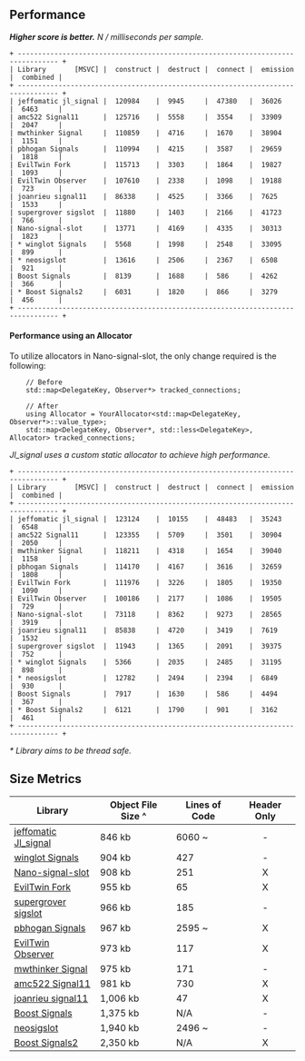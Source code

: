 Performance
-----------

**_Higher score is better._** _N / milliseconds per sample._

```
+ -------------------------------------------------------------------------------- +
| Library       [MSVC] |  construct |  destruct |  connect |  emission |  combined |
+ -------------------------------------------------------------------------------- +
| jeffomatic jl_signal |  120984    |  9945     |  47380   |  36026    |  6463     |
| amc522 Signal11      |  125716    |  5558     |  3554    |  33909    |  2047     |
| mwthinker Signal     |  110859    |  4716     |  1670    |  38904    |  1151     |
| pbhogan Signals      |  110994    |  4215     |  3587    |  29659    |  1818     |
| EvilTwin Fork        |  115713    |  3303     |  1864    |  19827    |  1093     |
| EvilTwin Observer    |  107610    |  2338     |  1098    |  19188    |  723      |
| joanrieu signal11    |  86338     |  4525     |  3366    |  7625     |  1533     |
| supergrover sigslot  |  11880     |  1403     |  2166    |  41723    |  766      |
| Nano-signal-slot     |  13771     |  4169     |  4335    |  30313    |  1823     |
| * winglot Signals    |  5568      |  1998     |  2548    |  33095    |  899      |
| * neosigslot         |  13616     |  2506     |  2367    |  6508     |  921      |
| Boost Signals        |  8139      |  1688     |  586     |  4262     |  366      |
| * Boost Signals2     |  6031      |  1820     |  866     |  3279     |  456      |
+ -------------------------------------------------------------------------------- +
```

#### Performance using an Allocator

To utilize allocators in Nano-signal-slot, the only change required is the following:

```
    // Before
    std::map<DelegateKey, Observer*> tracked_connections;
```
```
    // After
    using Allocator = YourAllocator<std::map<DelegateKey, Observer*>::value_type>;
    std::map<DelegateKey, Observer*, std::less<DelegateKey>, Allocator> tracked_connections;
```

_Jl_signal uses a custom static allocator to achieve high performance._

```
+ -------------------------------------------------------------------------------- +
| Library       [MSVC] |  construct |  destruct |  connect |  emission |  combined |
+ -------------------------------------------------------------------------------- +
| jeffomatic jl_signal |  123124    |  10155    |  48483   |  35243    |  6548     |
| amc522 Signal11      |  123355    |  5709     |  3501    |  30904    |  2050     |
| mwthinker Signal     |  118211    |  4318     |  1654    |  39040    |  1158     |
| pbhogan Signals      |  114170    |  4167     |  3616    |  32659    |  1808     |
| EvilTwin Fork        |  111976    |  3226     |  1805    |  19350    |  1090     |
| EvilTwin Observer    |  100186    |  2177     |  1086    |  19505    |  729      |
| Nano-signal-slot     |  73118     |  8362     |  9273    |  28565    |  3919     |
| joanrieu signal11    |  85838     |  4720     |  3419    |  7619     |  1532     |
| supergrover sigslot  |  11943     |  1365     |  2091    |  39375    |  752      |
| * winglot Signals    |  5366      |  2035     |  2485    |  31195    |  898      |
| * neosigslot         |  12782     |  2494     |  2394    |  6849     |  930      |
| Boost Signals        |  7917      |  1630     |  586     |  4494     |  367      |
| * Boost Signals2     |  6121      |  1790     |  901     |  3162     |  461      |
+ -------------------------------------------------------------------------------- +
```
_* Library aims to be thread safe._

Size Metrics
------------

| Library | Object File Size ^ | Lines of Code | Header Only |
| ------- | ------------------ | ------------- |:-----------:|
| [jeffomatic Jl_signal](https://github.com/jeffomatic/jl_signal) | 846 kb | 6060 ~ | - |
| [winglot Signals](https://github.com/winglot/Signals) | 904 kb | 427 | - |
| [Nano-signal-slot](https://github.com/NoAvailableAlias/nano-signal-slot) | 908 kb | 251 | X |
| [EvilTwin Fork](https://github.com/NoAvailableAlias/nano-signal-slot/blob/master/benchmark/lib/eviltwin/observer_fork.hpp) | 955 kb | 65 | X |
| [supergrover sigslot](https://github.com/supergrover/sigslot) | 966 kb | 185 | - |
| [pbhogan Signals](https://github.com/pbhogan/Signals) | 967 kb | 2595 ~ | X |
| [EvilTwin Observer](http://eviltwingames.com/blog/the-observer-pattern-revisited/) | 973 kb | 117 | X |
| [mwthinker Signal](https://github.com/mwthinker/Signal) | 975 kb | 171 | - |
| [amc522 Signal11](https://github.com/amc522/Signal11) | 981 kb | 730 | X |
| [joanrieu signal11](https://github.com/joanrieu/signal11) | 1,006 kb | 47 | X |
| [Boost Signals](http://www.boost.org/doc/libs/1_56_0/doc/html/signals.html) | 1,375 kb | N/A | - |
| [neosigslot](http://www.i42.co.uk/stuff/neosigslot.htm) | 1,940 kb | 2496 ~ | - |
| [Boost Signals2](http://www.boost.org/doc/libs/1_56_0/doc/html/signals2.html) | 2,350 kb | N/A | X |
